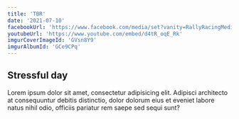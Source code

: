 ```yaml
---
title: 'TBR'
date: '2021-07-10'
facebookUrl: 'https://www.facebook.com/media/set?vanity=RallyRacingMedia&set=a.2957573707598832'
youtubeUrl: 'https://www.youtube.com/embed/d4tR_oqE_Rk'
imgurCoverImageId: 'GVsn8Y9'
imgurAlbumId: 'GCe9CPq'
---
```


## Stressful day

Lorem ipsum dolor sit amet, consectetur adipisicing elit. Adipisci architecto at consequuntur debitis distinctio, dolor
dolorum eius et eveniet labore natus nihil odio, officiis pariatur rem saepe sed sequi sunt?
